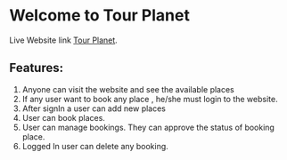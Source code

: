 # Welcome to Tour Planet

Live Website link [Tour Planet](https://tour-planet.web.app/).

## Features:
 1. Anyone can visit the website and see the available places
 2. If any user want to book any place , he/she must login to the website.
 3. After signIn a user can add new places 
 4. User can book places. 
 5. User can manage bookings. They can approve the status of booking place. 
 6. Logged In user can delete any booking. 







